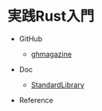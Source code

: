 # 実践Rust入門

- GitHub
  - [ghmagazine](https://github.com/ghmagazine/rustbook)

- Doc
  - [StandardLibrary](https://doc.rust-lang.org/stable/std/)

- Reference
